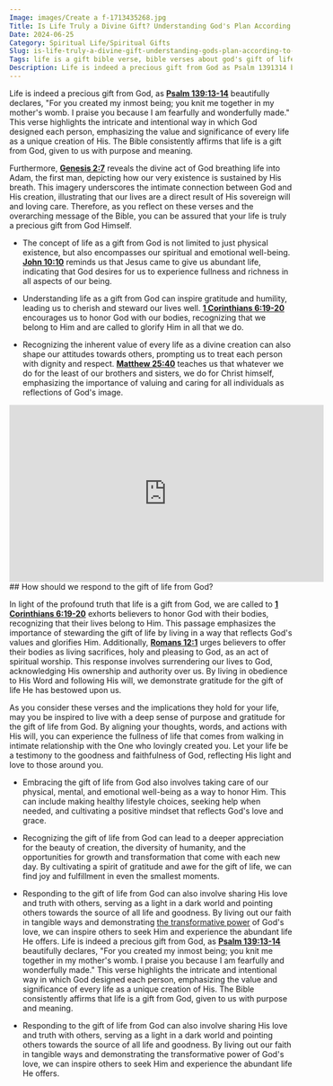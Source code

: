 ```yaml
---
Image: images/Create a f-1713435268.jpg
Title: Is Life Truly a Divine Gift? Understanding God's Plan According to the Bible
Date: 2024-06-25
Category: Spiritual Life/Spiritual Gifts
Slug: is-life-truly-a-divine-gift-understanding-gods-plan-according-to-the-bible
Tags: life is a gift bible verse, bible verses about god's gift of life, life is a gift from god scripture, life is a gift from god bible verse, life is a gift from god verse, bible verses about the gift of life, spiritual life, spiritual gifts
Description: Life is indeed a precious gift from God as Psalm 1391314 beautifully declares For you created my inmost being you knit me together in my mothers womb I praise you because I am fearfully and wonderfully made This verse highlights the intricate and intentional way in which God designed each
---
```




Life is indeed a precious gift from God, as **[Psalm 139:13-14](https://www.bibleref.com/Psalm/139/Psalm-139-13.html)** beautifully declares, "For you created my inmost being; you knit me together in my mother's womb. I praise you because I am fearfully and wonderfully made." This verse highlights the intricate and intentional way in which God designed each person, emphasizing the value and significance of every life as a unique creation of His. The Bible consistently affirms that life is a gift from God, given to us with purpose and meaning.

Furthermore, **[Genesis 2:7](https://www.bibleref.com/Genesis/2/Genesis-2-7.html)** reveals the divine act of God breathing life into Adam, the first man, depicting how our very existence is sustained by His breath. This imagery underscores the intimate connection between God and His creation, illustrating that our lives are a direct result of His sovereign will and loving care. Therefore, as you reflect on these verses and the overarching message of the Bible, you can be assured that your life is truly a precious gift from God Himself.

- The concept of life as a gift from God is not limited to just physical existence, but also encompasses our spiritual and emotional well-being. **[John 10:10](https://www.bibleref.com/John/10/John-10-10.html)** reminds us that Jesus came to give us abundant life, indicating that God desires for us to experience fullness and richness in all aspects of our being.

- Understanding life as a gift from God can inspire gratitude and humility, leading us to cherish and steward our lives well. **[1 Corinthians 6:19-20](https://www.bibleref.com/1-Corinthians/6/1-Corinthians-6-19.html)** encourages us to honor God with our bodies, recognizing that we belong to Him and are called to glorify Him in all that we do.

- Recognizing the inherent value of every life as a divine creation can also shape our attitudes towards others, prompting us to treat each person with dignity and respect. **[Matthew 25:40](https://www.bibleref.com/Matthew/25/Matthew-25-40.html)** teaches us that whatever we do for the least of our brothers and sisters, we do for Christ himself, emphasizing the importance of valuing and caring for all individuals as reflections of God's image.


<iframe width="560" height="315" src="https://www.youtube.com/embed/5qnKe3iNzrM" frameborder="0" allow="autoplay; encrypted-media" allowfullscreen></iframe>
## How should we respond to the gift of life from God?

In light of the profound truth that life is a gift from God, we are called to **[1 Corinthians 6:19-20](https://www.bibleref.com/1-Corinthians/6/1-Corinthians-6-19.html)** exhorts believers to honor God with their bodies, recognizing that their lives belong to Him. This passage emphasizes the importance of stewarding the gift of life by living in a way that reflects God's values and glorifies Him. Additionally, **[Romans 12:1](https://www.bibleref.com/Romans/12/Romans-12-1.html)** urges believers to offer their bodies as living sacrifices, holy and pleasing to God, as an act of spiritual worship. This response involves surrendering our lives to God, acknowledging His ownership and authority over us. By living in obedience to His Word and following His will, we demonstrate gratitude for the gift of life He has bestowed upon us. 

As you consider these verses and the implications they hold for your life, may you be inspired to live with a deep sense of purpose and gratitude for the gift of life from God. By aligning your thoughts, words, and actions with His will, you can experience the fullness of life that comes from walking in intimate relationship with the One who lovingly created you. Let your life be a testimony to the goodness and faithfulness of God, reflecting His light and love to those around you.

- Embracing the gift of life from God also involves taking care of our physical, mental, and emotional well-being as a way to honor Him. This can include making healthy lifestyle choices, seeking help when needed, and cultivating a positive mindset that reflects God's love and grace.

- Recognizing the gift of life from God can lead to a deeper appreciation for the beauty of creation, the diversity of humanity, and the opportunities for growth and transformation that come with each new day. By cultivating a spirit of gratitude and awe for the gift of life, we can find joy and fulfillment in even the smallest moments.

- Responding to the gift of life from God can also involve sharing His love and truth with others, serving as a light in a dark world and pointing others towards the source of all life and goodness. By living out our faith in tangible ways and demonstrating [the transformative power](/ultimate-guide-to-understanding-christianity-is-it-the-true-religion) of God's love, we can inspire others to seek Him and experience the abundant life He offers.
Life is indeed a precious gift from God, as **[Psalm 139:13-14](https://www.bibleref.com/Psalm/139/Psalm-139-13.html)** beautifully declares, "For you created my inmost being; you knit me together in my mother's womb. I praise you because I am fearfully and wonderfully made." This verse highlights the intricate and intentional way in which God designed each person, emphasizing the value and significance of every life as a unique creation of His. The Bible consistently affirms that life is a gift from God, given to us with purpose and meaning.

- Responding to the gift of life from God can also involve sharing His love and truth with others, serving as a light in a dark world and pointing others towards the source of all life and goodness. By living out our faith in tangible ways and demonstrating the transformative power of God's love, we can inspire others to seek Him and experience the abundant life He offers.

